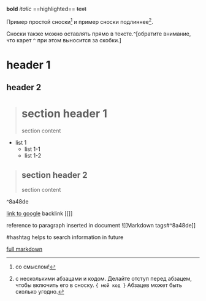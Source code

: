 **bold**
*italic*
==highlighted==
~~text~~

Пример простой сноски[^1] и пример сноски подлиннее[^большая_сноска]. 

[^1]: со смыслом! 
[^большая_сноска]: с несколькими абзацами и кодом. Делайте отступ перед абзацем, чтобы включить его в сноску. `{ мой код }` Абзацев может быть сколько угодно.

Сноски также можно оставлять прямо в тексте.^[обратите внимание, что карет `^` при этом выносится за скобки.]
# header 1
## header 2

># section header 1
> section content 
- list 1
	- list 1-1
	- list 1-2

>## section header 2
> section content 

^8a48de


[link to google]()
backlink [[]]

reference to paragraph inserted in document ![[Markdown tags#^8a48de]]

#hashtag helps to search information in future

[full markdown](https://publish.obsidian.md/help-ru/Руководства/Форматирование+заметок)